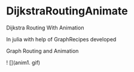 # DijkstraRoutingAnimate
Dijkstra Routing With Animation

In julia with help of GraphRecipes developed 

Graph Routing and Animation


! [](anim1. gif)
